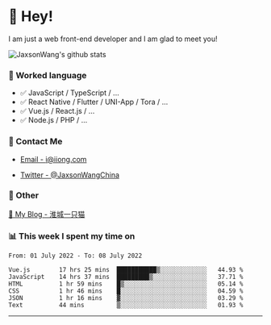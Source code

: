 # 👋 Hey!

I am just a web front-end developer and I am glad to meet you!

![JaxsonWang's github stats](https://github-readme-stats.vercel.app/api?username=JaxsonWang&&show_icons=true&&title_color=1abc9c&&icon_color=1abc9c)


### 📝 Worked language

- ✅ JavaScript / TypeScript / ...
- ✅ React Native / Flutter / UNI-App / Tora / ...
- ✅ Vue.js / React.js / ...
- ✅ Node.js / PHP / ...

### 📮 Contact Me

- [Email - i@iiong.com](mailto:i@iiong.com)

- [Twitter - @JaxsonWangChina](https://twitter.com/JaxsonWangChina)

### 🤪 Other

[📌 My Blog - 淮城一只猫](https://iiong.com)

### 📊 This week I spent my time on

<!--START_SECTION:waka-->

```text
From: 01 July 2022 - To: 08 July 2022

Vue.js        17 hrs 25 mins  ███████████▒░░░░░░░░░░░░░   44.93 %
JavaScript    14 hrs 37 mins  █████████▒░░░░░░░░░░░░░░░   37.71 %
HTML          1 hr 59 mins    █▒░░░░░░░░░░░░░░░░░░░░░░░   05.14 %
CSS           1 hr 46 mins    █░░░░░░░░░░░░░░░░░░░░░░░░   04.59 %
JSON          1 hr 16 mins    ▓░░░░░░░░░░░░░░░░░░░░░░░░   03.29 %
Text          44 mins         ▒░░░░░░░░░░░░░░░░░░░░░░░░   01.93 %
```

<!--END_SECTION:waka-->

---

